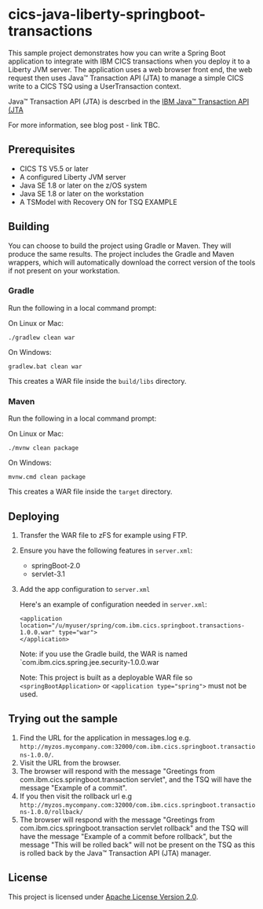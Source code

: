 # cics-java-liberty-springboot-transactions

This sample project demonstrates how you can write a Spring Boot application to integrate with IBM CICS transactions when you deploy it to a Liberty JVM server.  The application uses a web browser front end, the web request then uses Java™ Transaction API (JTA) to manage a simple CICS write to a CICS TSQ using a UserTransaction context.

Java™ Transaction API (JTA) is descrbed in the [IBM Java™ Transaction API (JTA](https://www.ibm.com/support/knowledgecenter/en/SSGMCP_5.4.0/applications/developing/java/dfhpj2_jta.html)

For more information, see blog post - link TBC.

## Prerequisites

  - CICS TS V5.5 or later
  - A configured Liberty JVM server 
  - Java SE 1.8 or later on the z/OS system
  - Java SE 1.8 or later on the workstation
  - A TSModel with Recovery ON for TSQ EXAMPLE

## Building 

You can choose to build the project using Gradle or Maven. They will produce the same results.  The project includes the Gradle and Maven wrappers, which will automatically download the correct version of the tools if not present on your workstation.

### Gradle

Run the following in a local command prompt:

On Linux or Mac:
```shell
./gradlew clean war
```

On Windows:
```shell
gradlew.bat clean war
```

This creates a WAR file inside the `build/libs` directory.

### Maven

Run the following in a local command prompt:

On Linux or Mac:
```shell
./mvnw clean package
```

On Windows:
```shell
mvnw.cmd clean package
```

This creates a WAR file inside the `target` directory.

## Deploying

1. Transfer the WAR file to zFS for example using FTP. 

2. Ensure you have the following features in `server.xml`:

    - springBoot-2.0
    - servlet-3.1
    
3. Add the app configuration to `server.xml`

    Here's an example of configuration needed in `server.xml`:

    ```
    <application location="/u/myuser/spring/com.ibm.cics.springboot.transactions-1.0.0.war" type="war">
    </application> 
    ```

    Note: if you use the Gradle build, the WAR is named `com.ibm.cics.spring.jee.security-1.0.0.war

    Note: This project is built as a deployable WAR file so  `<springBootApplication>` or `<application type="spring">` must not be used.
    
## Trying out the sample

1. Find the URL for the application in messages.log e.g. `http://myzos.mycompany.com:32000/com.ibm.cics.springboot.transactions-1.0.0/`. 
2. Visit the URL from the browser.
3. The browser will respond with the message "Greetings from com.ibm.cics.springboot.transaction servlet", and the TSQ will have the message "Example of a commit".
4. If you then visit the rollback url e.g `http://myzos.mycompany.com:32000/com.ibm.cics.springboot.transactions-1.0.0/rollback/`
5. The browser will respond with the message "Greetings from com.ibm.cics.springboot.transaction servlet rollback" and the TSQ will have the message "Example of a commit before rollback", but the message "This will be rolled back" will not be present on the TSQ as this is rolled back by the Java™ Transaction API (JTA) manager.

## License
This project is licensed under [Apache License Version 2.0](LICENSE). 

